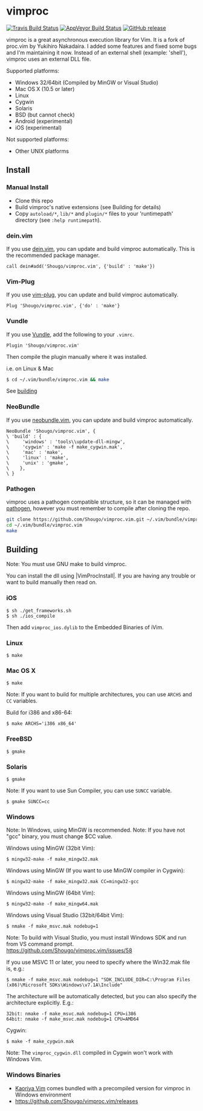 # vimproc

[![Travis Build Status](https://travis-ci.org/Shougo/vimproc.vim.svg?branch=master)](https://travis-ci.org/Shougo/vimproc.vim)
[![AppVeyor Build Status](https://ci.appveyor.com/api/projects/status/nutwxuj2poauar2b/branch/master?svg=true)](https://ci.appveyor.com/project/Shougo/vimproc-vim/branch/master)
[![GitHub release](https://img.shields.io/github/release/Shougo/vimproc.vim.svg)](https://github.com/Shougo/vimproc.vim/releases)

vimproc is a great asynchronous execution library for Vim.  It is a fork of
proc.vim by Yukihiro Nakadaira.  I added some features and fixed some bugs and
I'm maintaining it now.  Instead of an external shell (example: 'shell'),
vimproc uses an external DLL file.

Supported platforms:
* Windows 32/64bit (Compiled by MinGW or Visual Studio)
* Mac OS X (10.5 or later)
* Linux
* Cygwin
* Solaris
* BSD (but cannot check)
* Android (experimental)
* iOS (experimental)

Not supported platforms:
* Other UNIX platforms

## Install

### Manual Install

* Clone this repo
* Build vimproc's native extensions (see Building for details)
* Copy `autoload/*`, `lib/*` and `plugin/*` files to your 'runtimepath'
  directory (see `:help runtimepath`).

### dein.vim

If you use [dein.vim](http://github.com/Shougo/dein.vim), you can
update and build vimproc automatically. This is the recommended package manager.

```vim
call dein#add('Shougo/vimproc.vim', {'build' : 'make'})
```

### Vim-Plug

If you use [vim-plug](https://github.com/junegunn/vim-plug), you can update and build vimproc automatically.

```vim
Plug 'Shougo/vimproc.vim', {'do' : 'make'}
```
### Vundle

If you use [Vundle](https://github.com/VundleVim/Vundle.vim), add the following to your `.vimrc`.

```vim
Plugin 'Shougo/vimproc.vim'
```
Then compile the plugin manually where it was installed.

i.e. on Linux & Mac
```bash
$ cd ~/.vim/bundle/vimproc.vim && make
```

See [building](https://github.com/Shougo/vimproc.vim#building)

### NeoBundle

If you use [neobundle.vim](http://github.com/Shougo/neobundle.vim), you can
update and build vimproc automatically.

```vim
NeoBundle 'Shougo/vimproc.vim', {
\ 'build' : {
\     'windows' : 'tools\\update-dll-mingw',
\     'cygwin' : 'make -f make_cygwin.mak',
\     'mac' : 'make',
\     'linux' : 'make',
\     'unix' : 'gmake',
\    },
\ }
```

### Pathogen

vimproc uses a pathogen compatible structure, so it can be managed with
[pathogen](https://github.com/tpope/vim-pathogen), however you must remember to
compile after cloning the repo.

```sh
git clone https://github.com/Shougo/vimproc.vim.git ~/.vim/bundle/vimproc.vim
cd ~/.vim/bundle/vimproc.vim
make
```

## Building

Note: You must use GNU make to build vimproc.

You can install the dll using |VimProcInstall|. If you are having any trouble
or want to build manually then read on.

### iOS 

    $ sh ./get_frameworks.sh
    $ sh ./ios_compile

Then add `vimproc_ios.dylib` to the Embedded Binaries of iVim. 

### Linux

    $ make

### Mac OS X

    $ make

Note: If you want to build for multiple architectures, you can use `ARCHS` and `CC` variables.

Build for i386 and x86-64:

    $ make ARCHS='i386 x86_64'

### FreeBSD

    $ gmake

### Solaris

    $ gmake

Note: If you want to use Sun Compiler, you can use `SUNCC` variable.

    $ gmake SUNCC=cc

### Windows

Note: In Windows, using MinGW is recommended.
Note: If you have not "gcc" binary, you must change $CC value.

Windows using MinGW (32bit Vim):

    $ mingw32-make -f make_mingw32.mak

Windows using MinGW (If you want to use MinGW compiler in Cygwin):

    $ mingw32-make -f make_mingw32.mak CC=mingw32-gcc

Windows using MinGW (64bit Vim):

    $ mingw32-make -f make_mingw64.mak

Windows using Visual Studio (32bit/64bit Vim):

    $ nmake -f make_msvc.mak nodebug=1

Note: To build with Visual Studio, you must install Windows SDK and run from
VS command prompt.
https://github.com/Shougo/vimproc.vim/issues/58

If you use MSVC 11 or later, you need to specify where the Win32.mak file is,
e.g.:

    $ nmake -f make_msvc.mak nodebug=1 "SDK_INCLUDE_DIR=C:\Program Files (x86)\Microsoft SDKs\Windows\v7.1A\Include"

The architecture will be automatically detected, but you can also specify the
architecture explicitly. E.g.:

    32bit: nmake -f make_msvc.mak nodebug=1 CPU=i386
    64bit: nmake -f make_msvc.mak nodebug=1 CPU=AMD64

Cygwin:

    $ make -f make_cygwin.mak

Note: The `vimproc_cygwin.dll` compiled in Cygwin won't work with Windows Vim.

### Windows Binaries

* [Kaoriya Vim](http://www.kaoriya.net/software/vim/) comes bundled with a precompiled version
for vimproc in Windows environment
* https://github.com/Shougo/vimproc.vim/releases
